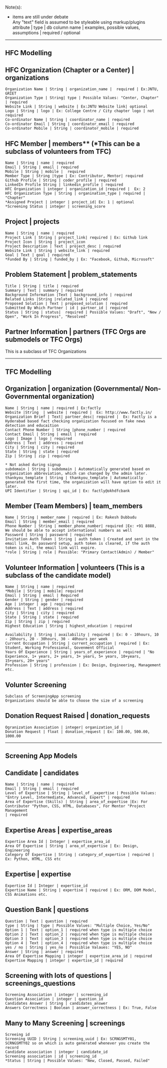 Note(s):

* items are still under debate  
Any "text" field is assumed to be styleable using markup/plugins  
attribute | type | db column name | examples, possible values, assumptions | required / optional


------------------------------------------------------------------------------------------------------
HFC Modelling
------------------------------------------------------------------------------------------------------

## HFC Organization (Chapter or a Center) | organizations
    Organization Name | String | organization_name |  required | Ex:JNTU, GRIET
    Organization Type | String| type | Possible Values: "Center, Chapter" | required
    Website Link | String | website | Ex:JNTU Website link| optional
    Logo | String | logo | Ex: College Centre / City chapter logo | not required
    Co-ordinator Name | String | coordinator_name | required  
    Co-ordinator Email | String | coordinator_email | required  
    Co-ordinator Mobile | String | coordinator_mobile | required  

## HFC Member | members** (*This can be a subclass of volunteers from TFC)
    Name | String | name | required  
    Email | String | email | required    
    Mobile | String | mobile |  required   
    Member Type | String |type | Ex: Contributor, Mentor| required      
    Github Profile | String | coder_profile | required  
    LinkedIn Profile String | linkedin_profile | required  
    HFC Organization | integer | organization_id |required |  Ex: 2   
    HFC Organization Type | String | organination_type | required | "Chapter"  
    *Assigned Project | integer | project_id| Ex: 1 | optional  
    *Screening Status | integer | screening_score 

## Project | projects
    Name | String | name | required   
    Project Link | String | project_link| required | Ex: Github link  
    Project Icon | String | project_icon  
    Project Description | Text | project_desc | required  
    Website Link | String | website_link | required  
    Goal | Text | goal | required  
    *Funded By | String | funded_by | Ex: "Facebook, Github, Microsoft"  

## Problem Statement | problem_statements
    Title | String | title | required  
    Summary | Text | summary | required  
    Background Information |Text | background_info | required  
    Related Links |String |related_link | required  
    Proposed Solution | Text | proposed_solution | required  
    Submitted By Which Partner | id | partner_id | required  
    Status | String | status|  required | Possible Values: "Draft", "New / Open", "Work In Progress", "Resolved"  

## Partner Information | partners (TFC Orgs are submodels or TFC Orgs)
This is a subclass of TFC Organizations 

------------------------------------------------------------------------------------------------------
TFC Modelling
------------------------------------------------------------------------------------------------------

## Organization | organization (Governmental/ Non-Governmental organization)
    Name | String | name | required | Ex:factly
    Website |String  | website | required |  Ex: http://www.factly.in/
    Organization Brief | Text| partner_desc| required |  Ex: Factly is a Hyderabad based fact checking organization focused on fake news detection and educaition
    Contact Phone Number | String |phone_number | required 
    Contact Email | String | email | required
    Logo | Image | logo | required
    Address | Text | address | required  
    City | String | city | required  
    State | String | state | required  
    Zip | String | zip | required  
    
    * Not asked during signup
    subdomain | String | subdomain | Automatically generated based on organization abbreviation, which can changed by the admin later.
    thankyou_template | String | thankyou_template | Automatically generated the first time, the organization will have option to edit it later.
    UPI Identifier | String | upi_id | Ex: factly@okhdfcbank
    
## Member (Team Members) | team_members
    Name | String | member_name | required | Ex: Rakesh Dubbudu
    Email | String | member_email | required
    Phone Number | String | member_phone_number| required |Ex: +91 8888, We should be able to accept international numbers as well    
    Password | String | password | required
    Invitation Auth Token | String | auth token | Created and sent in the email link, On password setup, auth token is cleared, if the auth token is nil, the email link will expire.
    *role | String | role | Possible: "Primary Contact(Admin) / Member"

## Volunteer Information | volunteers (This is a subclass of the candidate model)
    Name | String | name | required 
    *Mobile | String | mobile| required
    Email | String | email | Required
    Gender | String | gender | required
    Age | integer | age | required
    Address | Text | address | required  
    City | String | city | required
    State | String | state | required
    Zip | String | zip | required
    Highest Education | String | highest_education | required
    
    Availability | String | availability | required | Ex: 0 - 10hours, 10 - 20hours, 20 - 30hours, 30 - 40hours per week
    Current Occupation | String | current_occupation | required | Ex: Student, Working Professional, Govenment Official
    Years Of Experience | String | years_of_experience | required | "No Experience, 1+ years, 2+ years, 3+ years, 5+ years, 10+years, 15+years, 20+ years"
    Profession | String | profession | Ex: Design, Engineering, Management etc.

## Volunter Screening
    Subclass of ScreeningApp screening
    Organizations should be able to choose the size of a screening

## Donation Request Raised | donation_requests
    Ogranization Association | integer| organization_id | 
    Donation Request | float | donation_request | Ex: 100.00, 500.00, 1000.00
    
------------------------------------------------------------------------------------------------------
Screening App Models
------------------------------------------------------------------------------------------------------

## Candidate | candidates
    Name | String | name | required
    Email | String | email | required
    Level of Expertise | String | level_of _expertise | Possible Values: "Entry Level, Intermediate, Advanced, Expert" | required
    Area of Expertise (Skills) | String | area_of_expertise |Ex: For Contributer "Python, CSS, HTML, Databases", For Mentor "Project Management
    | required
    
## Expertise Areas | expertise_areas
    Expertise Area Id | Integer | expertise_area_id
    Area Of Expertise | String | area_of_expertise | Ex: Design, Engineering
    Category Of Expertise | String | category_of_expertise | required | Ex: Python, HTML, CSS etc
    
## Expertise | expertise     
    Expertise Id | Integer | expertise_id
    Expertise Name | String | expertise | required | Ex: ORM, DOM Model, CSS Animations etc.
    
## Question Bank | questions
    Question | Text | question | required 
    type | String | type | Possible Values: "Multiple Choice, Yes/No"
    Option 1 | Text | option_1 | required when type is multiple choice
    Option 2 | Text | option_2 | required when type is multiple choice
    Option 3 | Text | option_3 | required when type is multiple choice
    Option 4 | Text | option_4 | required when type is multiple choice
    yes / no | String | yes_no | Possiblie Valaues: "YES, NO"
    Answer | String | answer | required
    Area Of Expertise Mapping | integer | expertise_area_id | required
    Expertise Mapping | integer | expertise_id | required

## Screening with lots of questions | screenings_questions
    Screening Association | integer | screening_id
    Question Association | integer | question_id
    Candidates Answer | String | candidates_answer
    Answers Correctness | Boolean | answer_correctness | Ex: True, False

## Many to Many Screening | screenings
    Screeing id
    Screening UUID | String | screening_uuid | Ex: SCRNGSMTY01, SCRNGSMTY02 so on which is auto generated whenever you create the record
    Candidate association | integer | candidate_id
    Screening association | id | screening_id
    *Status | String | Possible Values: "New, Closed, Passed, Failed"
